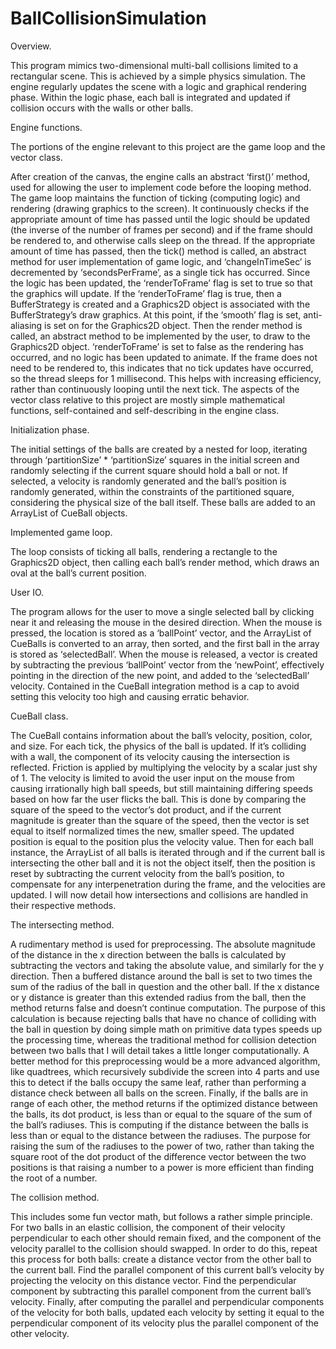 # BallCollisionSimulation
Overview.

This program mimics two-dimensional multi-ball collisions limited to a rectangular scene. This is achieved by a simple physics simulation. The engine regularly updates the scene with a logic and graphical rendering phase. Within the logic phase, each ball is integrated and updated if collision occurs with the walls or other balls.

Engine functions.

The portions of the engine relevant to this project are the game loop and the vector class. 

After creation of the canvas, the engine calls an abstract ‘first()’ method, used for allowing the user to implement code before the looping method. The game loop maintains the function of ticking (computing logic) and rendering (drawing graphics to the screen). It continuously checks if the appropriate amount of time has passed until the logic should be updated (the inverse of the number of frames per second) and if the frame should be rendered to, and otherwise calls sleep on the thread. If the appropriate amount of time has passed, then the tick() method is called, an abstract method for user implementation of game logic, and ‘changeInTimeSec’ is decremented by ‘secondsPerFrame’, as a single tick has occurred. Since the logic has been updated, the ‘renderToFrame’ flag is set to true so that the graphics will update. If the ‘renderToFrame’ flag is true, then a BufferStrategy is created and a Graphics2D object is associated with the BufferStrategy’s draw graphics. At this point, if the ‘smooth’ flag is set, anti-aliasing is set on for the Graphics2D object. Then the render method is called, an abstract method to be implemented by the user, to draw to the Graphics2D object. ‘renderToFrame’ is set to false as the rendering has occurred, and no logic has been updated to animate. If the frame does not need to be rendered to, this indicates that no tick updates have occurred, so the thread sleeps for 1 millisecond. This helps with increasing efficiency, rather than continuously looping until the next tick.
The aspects of the vector class relative to this project are mostly simple mathematical functions, self-contained and self-describing in the engine class.

Initialization phase.

The initial settings of the balls are created by a nested for loop, iterating through ‘partitionSize’ * ‘partitionSize’ squares in the initial screen and randomly selecting if the current square should hold a ball or not. If selected, a velocity is randomly generated and the ball’s position is randomly generated, within the constraints of the partitioned square, considering the physical size of the ball itself. These balls are added to an ArrayList of CueBall objects.

Implemented game loop.

The loop consists of ticking all balls, rendering a rectangle to the Graphics2D object, then calling each ball’s render method, which draws an oval at the ball’s current position.

User IO.

The program allows for the user to move a single selected ball by clicking near it and releasing the mouse in the desired direction. When the mouse is pressed, the location is stored as a ‘ballPoint’ vector, and the ArrayList of CueBalls is converted to an array, then sorted, and the first ball in the array is stored as ‘selectedBall’. When the mouse is released, a vector is created by subtracting the previous ‘ballPoint’ vector from the ‘newPoint’, effectively pointing in the direction of the new point, and added to the ‘selectedBall’ velocity. Contained in the CueBall integration method is a cap to avoid setting this velocity too high and causing erratic behavior.

CueBall class.

The CueBall contains information about the ball’s velocity, position, color, and size. For each tick, the physics of the ball is updated. If it’s colliding with a wall, the component of its velocity causing the intersection is reflected. Friction is applied by multiplying the velocity by a scalar just shy of 1. The velocity is limited to avoid the user input on the mouse from causing irrationally high ball speeds, but still maintaining differing speeds based on how far the user flicks the ball. This is done by comparing the square of the speed to the vector’s dot product, and if the current magnitude is greater than the square of the speed, then the vector is set equal to itself normalized times the new, smaller speed. The updated position is equal to the position plus the velocity value. Then for each ball instance, the ArrayList of all balls is iterated through and if the current ball is intersecting the other ball and it is not the object itself, then the position is reset by subtracting the current velocity from the ball’s position, to compensate for any interpenetration during the frame, and the velocities are updated. I will now detail how intersections and collisions are handled in their respective methods.

The intersecting method.

A rudimentary method is used for preprocessing. The absolute magnitude of the distance in the x direction between the balls is calculated by subtracting the vectors and taking the absolute value, and similarly for the y direction. Then a buffered distance around the ball is set to two times the sum of the radius of the ball in question and the other ball. If the x distance or y distance is greater than this extended radius from the ball, then the method returns false and doesn’t continue computation. The purpose of this calculation is because rejecting balls that have no chance of colliding with the ball in question by doing simple math on primitive data types speeds up the processing time, whereas the traditional method for collision detection between two balls that I will detail takes a little longer computationally. A better method for this preprocessing would be a more advanced algorithm, like quadtrees, which recursively subdivide the screen into 4 parts and use this to detect if the balls occupy the same leaf, rather than performing a distance check between all balls on the screen. Finally, if the balls are in range of each other, the method returns if the optimized distance between the balls, its dot product, is less than or equal to the square of the sum of the ball’s radiuses. This is computing if the distance between the balls is less than or equal to the distance between the radiuses. The purpose for raising the sum of the radiuses to the power of two, rather than taking the square root of the dot product of the difference vector between the two positions is that raising a number to a power is more efficient than finding the root of a number.

The collision method.

This includes some fun vector math, but follows a rather simple principle. For two balls in an elastic collision, the component of their velocity perpendicular to each other should remain fixed, and the component of the velocity parallel to the collision should swapped. In order to do this, repeat this process for both balls: create a distance vector from the other ball to the current ball. Find the parallel component of this current ball’s velocity by projecting the velocity on this distance vector. Find the perpendicular component by subtracting this parallel component from the current ball’s velocity. Finally, after computing the parallel and perpendicular components of the velocity for both balls, updated each velocity by setting it equal to the perpendicular component of its velocity plus the parallel component of the other velocity.
